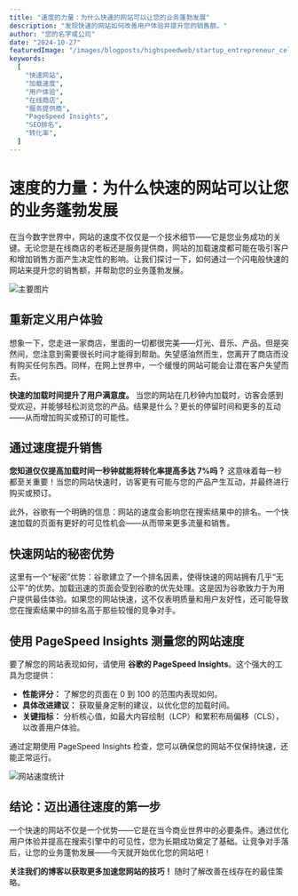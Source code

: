 ```yaml
---
title: "速度的力量：为什么快速的网站可以让您的业务蓬勃发展"
description: "发现快速的网站如何改善用户体验并提升您的销售额。"
author: "您的名字或公司"
date: "2024-10-27"
featuredImage: "/images/blogposts/highspeedweb/startup_entrepreneur_celebrating.jpg"
keywords:
  [
    "快速网站",
    "加载速度",
    "用户体验",
    "在线商店",
    "服务提供商",
    "PageSpeed Insights",
    "SEO排名",
    "转化率",
  ]
---
```


# 速度的力量：为什么快速的网站可以让您的业务蓬勃发展

在当今数字世界中，网站的速度不仅仅是一个技术细节——它是您业务成功的关键。无论您是在线商店的老板还是服务提供商，网站的加载速度都可能在吸引客户和增加销售方面产生决定性的影响。让我们探讨一下，如何通过一个闪电般快速的网站来提升您的销售额，并帮助您的业务蓬勃发展。

![主要图片](/images/blogposts/highspeedweb/startup_entrepreneur_celebrating.jpg)

## 重新定义用户体验

想象一下，您走进一家商店，里面的一切都很完美——灯光、音乐、产品。但是突然间，您注意到需要很长时间才能得到帮助。失望感油然而生，您离开了商店而没有购买任何东西。同样，在网上世界中，一个缓慢的网站可能会让潜在客户失望而去。

**快速的加载时间提升了用户满意度。** 当您的网站在几秒钟内加载时，访客会感到受欢迎，并能够轻松浏览您的产品。结果是什么？更长的停留时间和更多的互动——从而增加购买或预订的可能性。

## 通过速度提升销售

**您知道仅仅提高加载时间一秒钟就能将转化率提高多达 7%吗？** 这意味着每一秒都至关重要！当您的网站快速时，访客更有可能与您的产品产生互动，并最终进行购买或预订。

此外，谷歌有一个明确的信息：网站的速度会影响您在搜索结果中的排名。一个快速加载的页面有更好的可见性机会——从而带来更多流量和销售。

## 快速网站的秘密优势

这里有一个“秘密”优势：谷歌建立了一个排名因素，使得快速的网站拥有几乎“无公平”的优势。加载迅速的页面会受到谷歌的优先处理。这是因为谷歌致力于为用户提供最佳体验。如果您的网站快速，这不仅表明质量和用户友好性，还可能导致您在搜索结果中的排名高于那些较慢的竞争对手。

## 使用 PageSpeed Insights 测量您的网站速度

要了解您的网站表现如何，请使用 **谷歌的 PageSpeed Insights**。这个强大的工具为您提供：

- **性能评分：** 了解您的页面在 0 到 100 的范围内表现如何。
- **具体改进建议：** 获取量身定制的建议，以优化您的加载时间。
- **关键指标：** 分析核心值，如最大内容绘制（LCP）和累积布局偏移（CLS），以改善用户体验。

通过定期使用 PageSpeed Insights 检查，您可以确保您的网站不仅保持快速，还能正常运行。

![网站速度统计](/images/blogposts/highspeedweb/websitestats.jpg)

## 结论：迈出通往速度的第一步

一个快速的网站不仅是一个优势——它是在当今商业世界中的必要条件。通过优化用户体验并提高在搜索引擎中的可见性，您为长期成功奠定了基础。让竞争对手落后，让您的业务蓬勃发展——今天就开始优化您的网站吧！

**关注我们的博客以获取更多加速您网站的技巧！** 随时了解改善在线存在的最佳策略。
